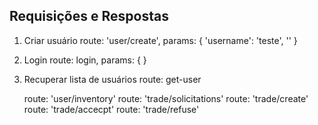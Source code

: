 ## Requisições e Respostas
1. Criar usuário
    route: 'user/create', params: { 'username': 'teste', '' }
2. Login
    route: login, params: {  }
3. Recuperar lista de usuários
    route: get-user

    route: 'user/inventory'
    route: 'trade/solicitations'
    route: 'trade/create'
    route: 'trade/accecpt'
    route: 'trade/refuse'